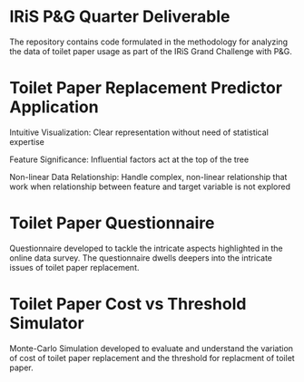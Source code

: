 # IRiS P&G Quarter Deliverable
The repository contains code formulated in the methodology for analyzing the data of toilet paper usage as part of the IRiS Grand Challenge with P&amp;G. 

# Toilet Paper Replacement Predictor Application
Intuitive Visualization: Clear representation without need of statistical expertise 

Feature Significance: Influential factors act at the top of the tree 

Non-linear Data Relationship: Handle complex, non-linear relationship that work when relationship between feature and target variable is not explored 

# Toilet Paper Questionnaire

Questionnaire developed to tackle the intricate aspects highlighted in the online data survey. The questionnaire dwells deepers into the intricate issues of toilet paper replacement.

# Toilet Paper Cost vs Threshold Simulator

Monte-Carlo Simulation developed to evaluate and understand the variation of cost of toilet paper replacement and the threshold for replacment of toilet paper. 
